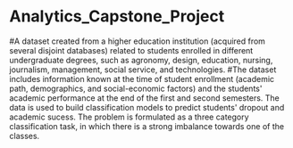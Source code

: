 # Analytics_Capstone_Project
#A dataset created from a higher education institution (acquired from several disjoint databases) related to students enrolled in different undergraduate degrees, such as agronomy, design, education, nursing, journalism, management, social service, and technologies. 
#The dataset includes information known at the time of student enrollment (academic path, demographics, and social-economic factors) and the students' academic performance at the end of the first and second semesters. The data is used to build classification models to predict students' dropout and academic sucess. The problem is formulated as a three category classification task, in which there is a strong imbalance towards one of the classes.
